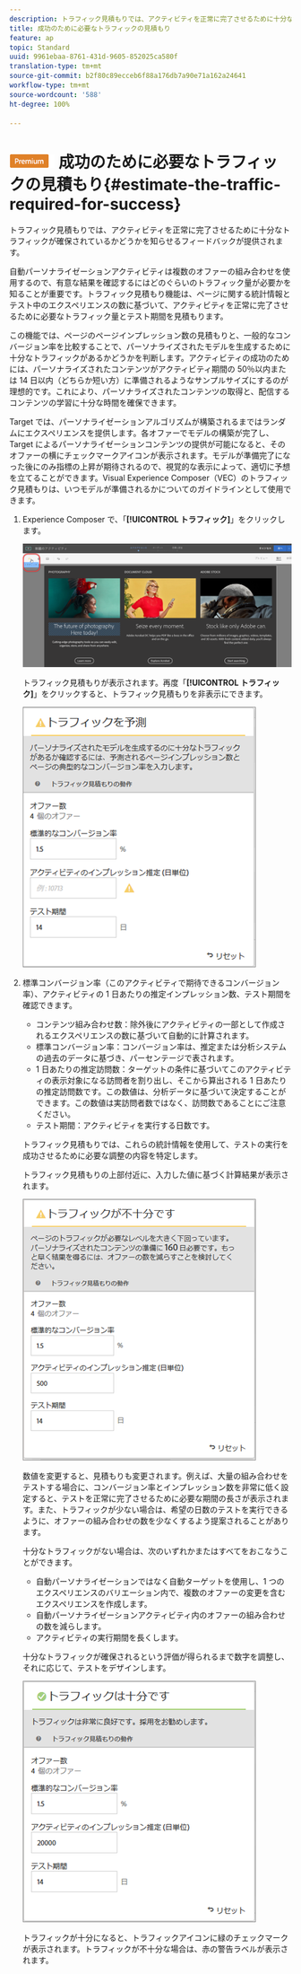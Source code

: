 ```yaml
---
description: トラフィック見積もりでは、アクティビティを正常に完了させるために十分なトラフィックが確保されているかどうかを知らせるフィードバックが提供されます。
title: 成功のために必要なトラフィックの見積もり
feature: ap
topic: Standard
uuid: 9961ebaa-8761-431d-9605-852025ca580f
translation-type: tm+mt
source-git-commit: b2f80c89ecceb6f88a176db7a90e71a162a24641
workflow-type: tm+mt
source-wordcount: '588'
ht-degree: 100%

---
```



# ![PREMIUM](/help/assets/premium.png) 成功のために必要なトラフィックの見積もり{#estimate-the-traffic-required-for-success}

トラフィック見積もりでは、アクティビティを正常に完了させるために十分なトラフィックが確保されているかどうかを知らせるフィードバックが提供されます。

自動パーソナライゼーションアクティビティは複数のオファーの組み合わせを使用するので、有意な結果を確認するにはどのぐらいのトラフィック量が必要かを知ることが重要です。トラフィック見積もり機能は、ページに関する統計情報とテスト中のエクスペリエンスの数に基づいて、アクティビティを正常に完了させるために必要なトラフィック量とテスト期間を見積もります。

この機能では、ページのページインプレッション数の見積もりと、一般的なコンバージョン率を比較することで、パーソナライズされたモデルを生成するために十分なトラフィックがあるかどうかを判断します。アクティビティの成功のためには、パーソナライズされたコンテンツがアクティビティ期間の 50％以内または 14 日以内（どちらか短い方）に準備されるようなサンプルサイズにするのが理想的です。これにより、パーソナライズされたコンテンツの取得と、配信するコンテンツの学習に十分な時間を確保できます。

Target では、パーソナライゼーションアルゴリズムが構築されるまではランダムにエクスペリエンスを提供します。各オファーでモデルの構築が完了し、Target によるパーソナライゼーションコンテンツの提供が可能になると、そのオファーの横にチェックマークアイコンが表示されます。モデルが準備完了になった後にのみ指標の上昇が期待されるので、視覚的な表示によって、適切に予想を立てることができます。Visual Experience Composer（VEC）のトラフィック見積もりは、いつモデルが準備されるかについてのガイドラインとして使用できます。

1. Experience Composer で、「**[!UICONTROL トラフィック]**」をクリックします。

   ![トラフィックアイコン](/help/c-activities/t-automated-personalization/assets/icon-traffic.png)

   トラフィック見積もりが表示されます。再度「**[!UICONTROL トラフィック]**」をクリックすると、トラフィック見積もりを非表示にできます。

   ![](assets/ap_est.png)

1. 標準コンバージョン率（このアクティビティで期待できるコンバージョン率）、アクティビティの 1 日あたりの推定インプレッション数、テスト期間を確認できます。

   * コンテンツ組み合わせ数：除外後にアクティビティの一部として作成されるエクスペリエンスの数に基づいて自動的に計算されます。
   * 標準コンバージョン率：コンバージョン率は、推定または分析システムの過去のデータに基づき、パーセンテージで表されます。
   * 1 日あたりの推定訪問数：ターゲットの条件に基づいてこのアクティビティの表示対象になる訪問者を割り出し、そこから算出される 1 日あたりの推定訪問数です。この数値は、分析データに基づいて決定することができます。この数値は実訪問者数ではなく、訪問数であることにご注意ください。
   * テスト期間：アクティビティを実行する日数です。

   トラフィック見積もりでは、これらの統計情報を使用して、テストの実行を成功させるために必要な調整の内容を特定します。

   トラフィック見積もりの上部付近に、入力した値に基づく計算結果が表示されます。

   ![](assets/ap_est_no.png)

   数値を変更すると、見積もりも変更されます。例えば、大量の組み合わせをテストする場合に、コンバージョン率とインプレッション数を非常に低く設定すると、テストを正常に完了させるために必要な期間の長さが表示されます。また、トラフィックが少ない場合は、希望の日数のテストを実行できるように、オファーの組み合わせの数を少なくするよう提案されることがあります。

   十分なトラフィックがない場合は、次のいずれかまたはすべてをおこなうことができます。

   * 自動パーソナライゼーションではなく自動ターゲットを使用し、1 つのエクスペリエンスのバリエーション内で、複数のオファーの変更を含むエクスペリエンスを作成します。
   * 自動パーソナライゼーションアクティビティ内のオファーの組み合わせの数を減らします。
   * アクティビティの実行期間を長くします。

   十分なトラフィックが確保されるという評価が得られるまで数字を調整し、それに応じて、テストをデザインします。

   ![](assets/ap_est_yes.png)

   トラフィックが十分になると、トラフィックアイコンに緑のチェックマークが表示されます。トラフィックが不十分な場合は、赤の警告ラベルが表示されます。
